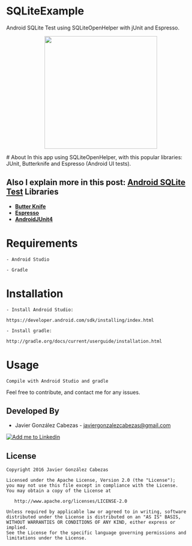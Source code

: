 # SQLiteExample
Android SQLite Test using SQLiteOpenHelper with jUnit and Espresso.
<p align="center">
<img src="http://thedeveloperworldisyours.com/wp-content/uploads/AndroidSQLiteTest.gif"  width="300px" />
</p>
# About
  In this app using SQLiteOpenHelper, with this popular libraries: JUnit, Butterknife and Espresso (Android UI tests).
  
  Also I explain more in this post: **[Android SQLite Test](http://thedeveloperworldisyours.com/android/android-sqlite-test/)**
  Libraries
---------

 * **[Butter Knife](https://github.com/JakeWharton/butterknife)**
 * **[Espresso](https://google.github.io/android-testing-support-library/docs/espresso/index.html)**
 * **[AndroidJUnit4](https://developer.android.com/reference/android/support/test/runner/AndroidJUnit4.html)**
 

# Requirements

    - Android Studio

    - Gradle


# Installation

    - Install Android Studio:

    https://developer.android.com/sdk/installing/index.html

    - Install gradle:

    http://gradle.org/docs/current/userguide/installation.html

# Usage
    Compile with Android Studio and gradle


Feel free to contribute, and contact me for any issues.

Developed By
------------
* Javier González Cabezas - <javiergonzalezcabezas@gmail.com>

<a href="https://es.linkedin.com/in/javier-gonz%C3%A1lez-cabezas-8b4b2231">
  <img alt="Add me to Linkedin" src="https://github.com/JorgeCastilloPrz/EasyMVP/blob/master/art/linkedin.png" />
</a>

License
-------

    Copyright 2016 Javier González Cabezas

    Licensed under the Apache License, Version 2.0 (the "License");
    you may not use this file except in compliance with the License.
    You may obtain a copy of the License at

       http://www.apache.org/licenses/LICENSE-2.0

    Unless required by applicable law or agreed to in writing, software
    distributed under the License is distributed on an "AS IS" BASIS,
    WITHOUT WARRANTIES OR CONDITIONS OF ANY KIND, either express or implied.
    See the License for the specific language governing permissions and
    limitations under the License.
